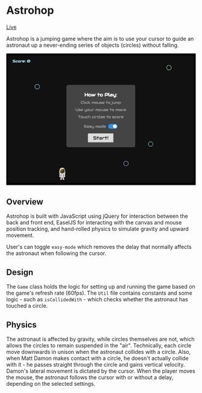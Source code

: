# Astrohop

[Live](https://kwokeric.github.io/astrohop/)

Astrohop is a jumping game where the aim is to use your cursor to guide an astronaut up a never-ending series of objects (circles) without falling.

![Game Layout](./docs/begin.png)

## Overview

Astrohop is built with JavaScript using jQuery for interaction between the back and front end, EaselJS for interacting with the canvas and mouse position tracking, and hand-rolled physics to simulate gravity and upward movement.

User's can toggle `easy-mode` which removes the delay that normally affects the astronaut when following the cursor.

## Design

The `Game` class holds the logic for setting up and running the game based on the game's refresh rate (60fps). The `Util` file contains constants and some logic - such as `isCollidedWith` - which checks whether the astronaut has touched a circle.

## Physics

The astronaut is affected by gravity, while circles themselves are not, which allows the circles to remain suspended in the "air". Technically, each circle move downwards in unison when the astronaut collides with a circle. Also, when Matt Damon makes contact with a circle, he doesn't actually collide with it - he passes straight through the circle and gains vertical velocity. Damon's lateral movement is dictated by the cursor. When the player moves the mouse, the astronaut follows the cursor with or without a delay, depending on the selected settings.
